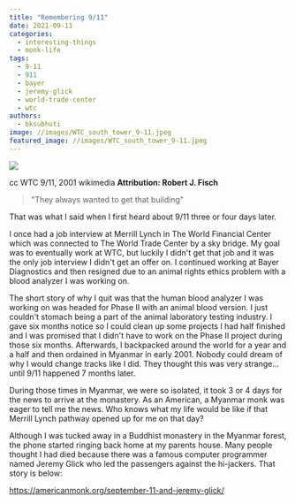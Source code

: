 ```yaml
---
title: "Remembering 9/11"
date: 2021-09-11
categories: 
  - interesting-things
  - monk-life
tags: 
  - 9-11
  - 911
  - bayer
  - jeremy-glick
  - world-trade-center
  - wtc
authors: 
  - bksubhuti
image: //images/WTC_south_tower_9-11.jpeg
featured_image: //images/WTC_south_tower_9-11.jpeg
---
```


![](/images/WTC_south_tower_9-11.jpeg)

cc WTC 9/11, 2001 wikimedia **Attribution: Robert J. Fisch**

> "They always wanted to get that building"

That was what I said when I first heard about 9/11 three or four days later.

I once had a job interview at Merrill Lynch in The World Financial Center which was connected to The World Trade Center by a sky bridge. My goal was to eventually work at WTC, but luckily I didn't get that job and it was the only job interview I didn't get an offer on. I continued working at Bayer Diagnostics and then resigned due to an animal rights ethics problem with a blood analyzer I was working on.

The short story of why I quit was that the human blood analyzer I was working on was headed for Phase II with an animal blood version. I just couldn't stomach being a part of the animal laboratory testing industry. I gave six months notice so I could clean up some projects I had half finished and I was promised that I didn't have to work on the Phase II project during those six months. Afterwards, I backpacked around the world for a year and a half and then ordained in Myanmar in early 2001. Nobody could dream of why I would change tracks like I did. They thought this was very strange... until 9/11 happened 7 months later.

During those times in Myanmar, we were so isolated, it took 3 or 4 days for the news to arrive at the monastery. As an American, a Myanmar monk was eager to tell me the news. Who knows what my life would be like if that Merrill Lynch pathway opened up for me on that day?

Although I was tucked away in a Buddhist monastery in the Myanmar forest, the phone started ringing back home at my parents house. Many people thought I had died because there was a famous computer programmer named Jeremy Glick who led the passengers against the hi-jackers. That story is below:

https://americanmonk.org/september-11-and-jeremy-glick/